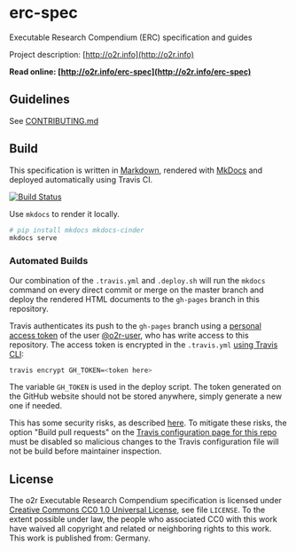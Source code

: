 # erc-spec

Executable Research Compendium (ERC) specification and guides

Project description: [http://o2r.info](http://o2r.info)

**Read online: [http://o2r.info/erc-spec](http://o2r.info/erc-spec)**

## Guidelines

See [CONTRIBUTING.md](CONTRIBUTING.md)

## Build

This specification is written in [Markdown](https://daringfireball.net/projects/markdown/), rendered with [MkDocs](http://www.mkdocs.org/) and deployed automatically using Travis CI.

[![Build Status](https://travis-ci.org/o2r-project/erc-spec.svg?branch=master)](https://travis-ci.org/o2r-project/erc-spec)

Use `mkdocs` to render it locally.

```bash
# pip install mkdocs mkdocs-cinder
mkdocs serve
```

### Automated Builds

Our combination of the `.travis.yml` and `.deploy.sh` will run the `mkdocs` command on every direct commit or merge on the master branch and deploy the rendered HTML documents to the `gh-pages` branch in this repository.

Travis authenticates its push to the `gh-pages` branch using a [personal access token](https://github.com/settings/tokens) of the user [@o2r-user](https://github.com/o2r-user), who has write access to this repository.
The access token is encrypted in the `.travis.yml` [using Travis CLI](https://docs.travis-ci.com/user/encryption-keys/):

```bash
travis encrypt GH_TOKEN=<token here>
```

The variable `GH_TOKEN` is used in the deploy script.
The token generated on the GitHub website should not be stored anywhere, simply generate a new one if needed.

This has some security risks, as described [here](https://gist.github.com/domenic/ec8b0fc8ab45f39403dd#sign-up-for-travis-and-add-your-project).
To mitigate these risks, the option "Build pull requests" on the [Travis configuration page for this repo](https://travis-ci.org/o2r-project/erc-spec/settings) must be disabled so malicious changes to the Travis configuration file will not be build before maintainer inspection.

## License

The o2r Executable Research Compendium specification is licensed under [Creative Commons CC0 1.0 Universal License](https://creativecommons.org/publicdomain/zero/1.0/), see file `LICENSE`.
To the extent possible under law, the people who associated CC0 with this work have waived all copyright and related or neighboring rights to this work.
This work is published from: Germany.
